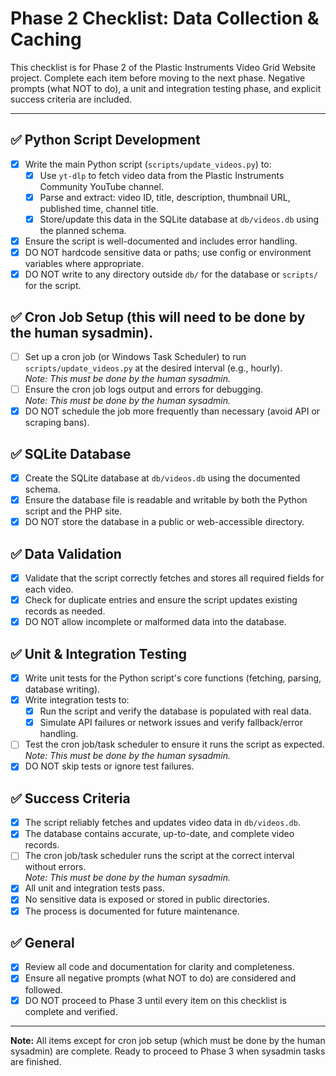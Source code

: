 # Phase 2 Checklist: Data Collection & Caching

This checklist is for Phase 2 of the Plastic Instruments Video Grid Website project. Complete each item before moving to the next phase. Negative prompts (what NOT to do), a unit and integration testing phase, and explicit success criteria are included.

---

## ✅ Python Script Development
- [x] Write the main Python script (`scripts/update_videos.py`) to:
    - [x] Use `yt-dlp` to fetch video data from the Plastic Instruments Community YouTube channel.
    - [x] Parse and extract: video ID, title, description, thumbnail URL, published time, channel title.
    - [x] Store/update this data in the SQLite database at `db/videos.db` using the planned schema.
- [x] Ensure the script is well-documented and includes error handling.
- [x] DO NOT hardcode sensitive data or paths; use config or environment variables where appropriate.
- [x] DO NOT write to any directory outside `db/` for the database or `scripts/` for the script.

## ✅ Cron Job Setup (this will need to be done by the human sysadmin).
- [ ] Set up a cron job (or Windows Task Scheduler) to run `scripts/update_videos.py` at the desired interval (e.g., hourly).  
  _Note: This must be done by the human sysadmin._
- [ ] Ensure the cron job logs output and errors for debugging.  
  _Note: This must be done by the human sysadmin._
- [x] DO NOT schedule the job more frequently than necessary (avoid API or scraping bans).

## ✅ SQLite Database
- [x] Create the SQLite database at `db/videos.db` using the documented schema.
- [x] Ensure the database file is readable and writable by both the Python script and the PHP site.
- [x] DO NOT store the database in a public or web-accessible directory.

## ✅ Data Validation
- [x] Validate that the script correctly fetches and stores all required fields for each video.
- [x] Check for duplicate entries and ensure the script updates existing records as needed.
- [x] DO NOT allow incomplete or malformed data into the database.

## ✅ Unit & Integration Testing
- [x] Write unit tests for the Python script's core functions (fetching, parsing, database writing).
- [x] Write integration tests to:
    - [x] Run the script and verify the database is populated with real data.
    - [x] Simulate API failures or network issues and verify fallback/error handling.
- [ ] Test the cron job/task scheduler to ensure it runs the script as expected.  
  _Note: This must be done by the human sysadmin._
- [x] DO NOT skip tests or ignore test failures.

## ✅ Success Criteria
- [x] The script reliably fetches and updates video data in `db/videos.db`.
- [x] The database contains accurate, up-to-date, and complete video records.
- [ ] The cron job/task scheduler runs the script at the correct interval without errors.  
  _Note: This must be done by the human sysadmin._
- [x] All unit and integration tests pass.
- [x] No sensitive data is exposed or stored in public directories.
- [x] The process is documented for future maintenance.

## ✅ General
- [x] Review all code and documentation for clarity and completeness.
- [x] Ensure all negative prompts (what NOT to do) are considered and followed.
- [x] DO NOT proceed to Phase 3 until every item on this checklist is complete and verified.

---

**Note:** All items except for cron job setup (which must be done by the human sysadmin) are complete. Ready to proceed to Phase 3 when sysadmin tasks are finished. 